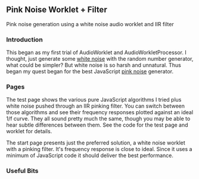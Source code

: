 ## Pink Noise Worklet + Filter
Pink noise generation using a white noise audio worklet and IIR filter

### Introduction
This began as my first trial of AudioWorklet and AudioWorkletProcessor.  I thought, just generate some [white noise](https://en.wikipedia.org/wiki/White_noise) with the random number generator, what could be simpler?  But white noise is so harsh and unnatural.  Thus began my quest began for the best JavaScript [pink noise](https://en.wikipedia.org/wiki/Pink_noise) generator.

### Pages
The test page shows the various pure JavaScript algorithms I tried plus white noise pushed through an IIR pinking filter.  You can switch between those algorithms and see their frequency responses plotted against an ideal 1/f curve.  They all sound pretty much the same, though you may be able to hear subtle differences between them.  See the code for the test page and worklet for details.  

The start page presents just the preferred solution, a white noise worklet with a pinking filter.  It's frequency response is close to ideal.  Since it uses a minimum of JavaScript code it should deliver the best performance.

### Useful Bits
